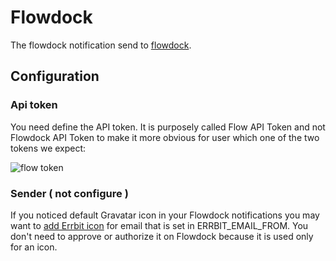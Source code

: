 # Flowdock

The flowdock notification send to [flowdock](https://www.flowdock.com/).

## Configuration

### Api token

You need define the API token.
It is purposely called Flow API Token and not Flowdock API Token to make
it more obvious for user which one of the two tokens we expect:

![flow token](flow_token_api.png)

### Sender ( not configure )

If you noticed default Gravatar icon in your Flowdock notifications you
may want to [add Errbit icon](http://gravatar.com) for email that is
set in ERRBIT_EMAIL_FROM.
You don't need to approve or authorize it on Flowdock because it is
used only for an icon.
